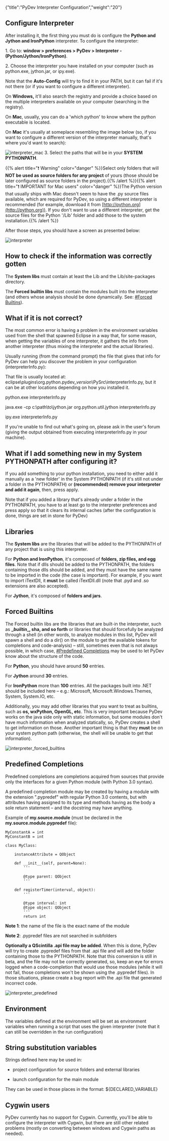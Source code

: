 {"title":"PyDev Interpreter Configuration","weight":"20"}

## Configure Interpreter

After installing it, the first thing you must do is configure the **Python and Jython and IronPython** interpreter. To configure the interpreter:

1\. Go to: **window > preferences > PyDev > Interpreter - (Python/Jython/IronPython)**.

2\. Choose the interpreter you have installed on your computer (such as python.exe, jython.jar, or ipy.exe).

Note that the **Auto-Config** will try to find it in your PATH, but it can fail if it's not there (or if you want to configure a different interpreter).

On **Windows,** it'll also search the registry and provide a choice based on the multiple interpreters available on your computer (searching in the registry).

On **Mac**, usually, you can do a 'which python' to know where the python executable is located.

On **Mac** it's usually at someplace resembling the image below (so, if you want to configure a different version of the interpreter manually, that's where you'd want to search):

![interpreter_mac](/Images/appc/pydev.org/images/interpreter_mac.png)
3\. Select the paths that will be in your **SYSTEM PYTHONPATH**.

{{% alert title="❗️ Warning" color="danger" %}}Select only folders that will **NOT be used as source folders for any project** of yours (those should be later configured as source folders in the project).{{% /alert %}}{{% alert title="❗️ IMPORTANT for Mac users" color="danger" %}}The Python version that usually ships with Mac doesn't seem to have the .py source files available, which are required for PyDev, so using a different interpreter is recommended (for example, download it from [http://python.org](http://python.org)). If you don't want to use a different interpreter, get the source files for the Python '/Lib' folder and add those to the system installation.{{% /alert %}}

After those steps, you should have a screen as presented below:

![interpreter](/Images/appc/pydev.org/images/interpreter.png)

## How to check if the information was correctly gotten

The **System libs** must contain at least the Lib and the Lib/site-packages directory.

The **Forced builtin libs** must contain the modules built into the interpreter (and others whose analysis should be done dynamically. See: [#Forced Builtins](#ForcedBuiltins)).

## What if it is not correct?

The most common error is having a problem in the environment variables used from the shell that spawned Eclipse in a way that, for some reason, when getting the variables of one interpreter, it gathers the info from another interpreter (thus mixing the interpreter and the actual libraries).

Usually running (from the command prompt) the file that gives that info for PyDev can help you discover the problem in your configuration (interpreterInfo.py):

That file is usually located at: eclipse\\plugins\\org.python.pydev\_$version$\\PySrc\\interpreterInfo.py, but it can be at other locations depending on how you installed it.

python.exe interpreterInfo.py

java.exe -cp c:\\path\\to\\jython.jar org.python.util.jython interpreterInfo.py

ipy.exe interpreterInfo.py

If you're unable to find out what's going on, please ask in the user's forum (giving the output obtained from executing interpreterInfo.py in your machine).

## What if I add something new in my System PYTHONPATH after configuring it?

If you add something to your python installation, you need to either
add it manually as a 'new folder' in the System PYTHONPATH (if it's still not under a folder in the PYTHONPATH)
or **(recommended) remove your interpreter and add it again**, then, press apply.

Note that if you added a library that's already under a folder in the PYTHONPATH, you have to at least go to
the interpreter preferences and press apply so that it clears its internal caches (after the configuration
is done, things are set in stone for PyDev)

## Libraries

The **System libs** are the libraries that will be added to the PYTHONPATH of any project that is using this interpreter.

For **Python and IronPython**, it's composed of **folders, zip files, and egg files**. Note that if dlls should be added to the PYTHONPATH, the folders containing those dlls should be added, and they must have the same name to be imported in the code (the case is important). For example, if you want to import iTextDll, it **must** be called iTextDll.dll (note that .pyd and .so extensions are also accepted).

For **Jython**, it's composed of **folders and jars**.

## Forced Builtins

The Forced builtin libs are the libraries that are built-in the interpreter, such as **\__builtin_\_, sha, and so forth** or libraries that should forcefully be analyzed through a shell (in other words, to analyze modules in this list, PyDev will spawn a shell and do a dir() on the module to get the available tokens for completions and code-analysis) – still, sometimes even that is not always possible, in which case, [#Predefined Completions](#PredefinedCompletions) may be used to let PyDev know about the structure of the code.

For **Python**, you should have around **50** entries.

For **Jython** around **30** entries.

For **IronPython** more than **100** entries. All the packages built into .NET should be included here – e.g.: Microsoft, Microsoft.Windows.Themes, System, System.IO, etc.

Additionally, you may add other libraries that you want to treat as builtins, such as **os, wxPython, OpenGL, etc**. This is very important because PyDev works on the java side only with static information, but some modules don't have much information when analyzed statically, so, PyDev creates a shell to get information on those. Another important thing is that they **must** be on your system python path (otherwise, the shell will be unable to get that information).

![interpreter_forced_builtins](/Images/appc/pydev.org/images/interpreter_forced_builtins.png)

## Predefined Completions

Predefined completions are completions acquired from sources that provide only the interfaces for a given Python module (with Python 3.0 syntax).

A predefined completion module may be created by having a module with the extension ".pypredef" with regular Python 3.0 contents, but with attributes having assigned to its type and methods having as the body a sole return statement – and the docstring may have anything.

Example of **my.source.module** (must be declared in the **my.source.module.pypredef** file):

```
MyConstantA = int
MyConstantB = int

class MyClass:

    instanceAttribute = QObject

    def __init__(self, parent=None):
        '''

        @type parent: QObject
        '''

    def registerTimer(interval, object):
        '''

        @type interval: int
        @type object: QObject
        '''
        return int
```

**Note 1**: the name of the file is the exact name of the module

**Note 2**: .pypredef files are not searched in subfolders

**Optionally a QScintilla .api file may be added**. When this is done, PyDev will try to create .pypredef files from that .api file and will add the folder containing those to the PYTHONPATH. Note that this conversion is still in beta, and the file may not be correctly generated, so, keep an eye for errors logged when a code-completion that would use those modules (while it will not fail, those completions won't be shown using the .pypredef files). In those situations, please create a bug report with the .api file that generated incorrect code.

![interpreter_predefined](/Images/appc/pydev.org/images/interpreter_predefined.png)

## Environment

The variables defined at the environment will be set as environment variables when running a script that uses the given interpreter (note that it can still be overridden in the run configuration)

## String substitution variables

Strings defined here may be used in:

* project configuration for source folders and external libraries

* launch configuration for the main module

They can be used in those places in the format: ${DECLARED\_VARIABLE}

## Cygwin users

PyDev currently has no support for Cygwin. Currently, you'll be able to configure the interpreter with Cygwin, but there are still other related problems (mostly on converting between windows and Cygwin paths as needed).
